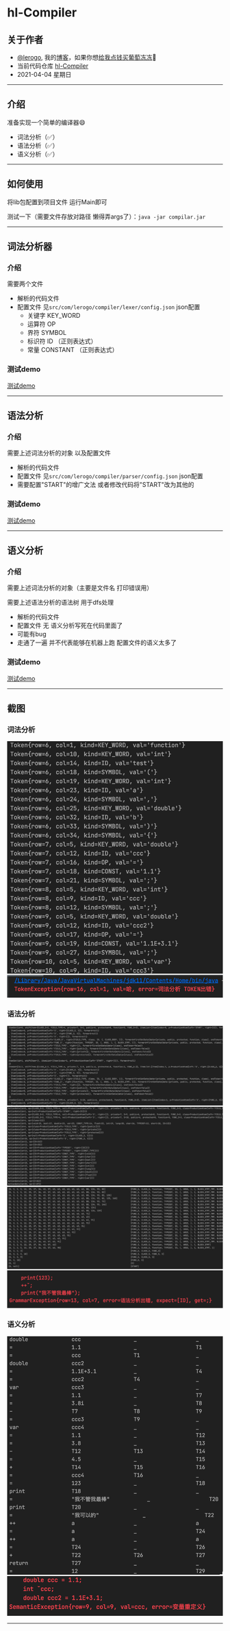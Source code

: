 # hl-Compiler #

## 关于作者 ##
- [@lerogo](https://github.com/lerogo/ "@lerogo"), 我的[博客](https://blog.lerogo.com/)，如果你想[给我点钱买葡萄冻冻](https://pay.lerogo.com/)🤣
- 当前代码仓库 [hl-Compiler](https://github.com/lerogo/hl-compiler)
- 2021-04-04 星期日

---

## 介绍 ##
准备实现一个简单的编译器😄
  - 词法分析（✅）
  - 语法分析（✅）
  - 语义分析（✅）

---

## 如何使用 ##
将lib包配置到项目文件 运行Main即可

测试一下（需要文件存放对路径 懒得弄args了）：`java -jar compilar.jar`

---

## 词法分析器 ##
### 介绍 ###
需要两个文件
 - 解析的代码文件
 - 配置文件 见`src/com/lerogo/compiler/lexer/config.json` json配置
   - 关键字 KEY_WORD
   - 运算符 OP
   - 界符 SYMBOL
   - 标识符 ID （正则表达式）
   - 常量 CONSTANT （正则表达式）

### 测试demo ###
[测试demo](https://github.com/lerogo/hl-compiler/blob/main/src/com/lerogo/compiler/lexer/README.md "测试demo")

---

## 语法分析 ##
### 介绍 ###
需要上述词法分析的对象 以及配置文件
- 解析的代码文件
- 配置文件 见`src/com/lerogo/compiler/parser/config.json` json配置
- 需要配置"START"的增广文法 或者修改代码将"START"改为其他的

### 测试demo ###
[测试demo](https://github.com/lerogo/hl-compiler/blob/main/src/com/lerogo/compiler/parser/README.md "测试demo")

---

## 语义分析 ##
### 介绍 ###
需要上述词法分析的对象（主要是文件名 打印错误用）

需要上述语法分析的语法树 用于dfs处理
- 解析的代码文件
- 配置文件 无 语义分析写死在代码里面了
- 可能有bug
- 走通了一遍 并不代表能够在机器上跑 配置文件的语义太多了

### 测试demo ###
[测试demo](https://github.com/lerogo/hl-compiler/blob/main/src/com/lerogo/compiler/semantic/README.md "测试demo")

---

## 截图 ##
### 词法分析 ###
![词法分析token](https://github.com/lerogo/hl-compiler/blob/main/screenshot/1.png)
![词法分析出错](https://github.com/lerogo/hl-compiler/blob/main/screenshot/2.png)

### 语法分析 ###
![语法分析项目集族](https://github.com/lerogo/hl-compiler/blob/main/screenshot/3.png)
![语法分析ActionGoto表](https://github.com/lerogo/hl-compiler/blob/main/screenshot/4.png)
![语法分析栈](https://github.com/lerogo/hl-compiler/blob/main/screenshot/5.png)
![语法分析出错](https://github.com/lerogo/hl-compiler/blob/main/screenshot/6.png)

### 语义分析 ###
![语义分析结果](https://github.com/lerogo/hl-compiler/blob/main/screenshot/7.png)
![语义分析出错](https://github.com/lerogo/hl-compiler/blob/main/screenshot/8.png)

---
